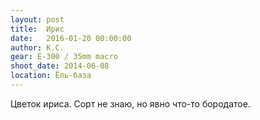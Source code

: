 ```yaml
---
layout: post
title:  Ирис
date:   2016-01-20 00:00:00
author: К.С.
gear: E-300 / 35mm macro
shoot_date: 2014-06-08
location: Ёль-база
---
```


Цветок ириса. Сорт не знаю, но явно что-то бородатое.
